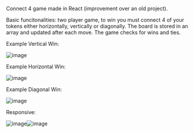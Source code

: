 Connect 4 game made in React (improvement over an old project).

Basic funcitonalities: two player game, to win you must connect 4 of your tokens either horizontally, vertically or diagonally. The board is stored in an array and updated after each move. The game checks for wins and ties.

Example Vertical Win:

![image](https://user-images.githubusercontent.com/56058518/132451218-ea9e0a22-87b2-4da8-b6c4-0cd71d7a9a37.png)

Example Horizontal Win:

![image](https://user-images.githubusercontent.com/56058518/132451332-223b0b13-afeb-4b29-9f00-e8285513cdc6.png)

Example Diagonal Win:

![image](https://user-images.githubusercontent.com/56058518/132451428-12d65758-ca5d-4151-9196-15793ec9c58a.png)

Responsive:

![image](https://user-images.githubusercontent.com/56058518/132451428-12d65758-ca5d-4151-9196-15793ec9c58a.png)![image](https://user-images.githubusercontent.com/56058518/132451504-ffa204c1-8dd0-4e48-8f7f-bcf6910f26bf.png)
